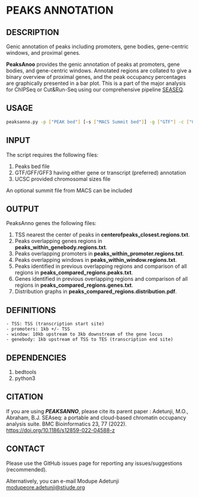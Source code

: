 # PEAKS ANNOTATION

## DESCRIPTION

Genic annotation of peaks including promoters, gene bodies, gene-centric windows, and proximal genes.

**PeaksAnoo** provides the genic annotation of peaks at promoters, gene bodies, and gene-centric windows.
Annotated regions are collated to give a binary overview of proximal genes, and the peak occupancy 
percentages are graphically presented in a bar plot.
This is a part of the major analysis for ChIPSeq or Cut&Run-Seq using our comprehensive pipeline [SEASEQ](https://github.com/stjude/seaseq/).

## USAGE
``` bash
peaksanno.py -p ["PEAK bed"] [-s ["MACS Summit bed"]] -g ["GTF"] -c ["CHROM SIZES"]
```
## INPUT
The script requires the following files:
1. Peaks bed file
2. GTF/GFF/GFF3 having either gene or transcript (preferred) annotation
3. UCSC provided chromosomal sizes file

An optional summit file from MACS can be included

## OUTPUT
PeaksAnno genes the following files:
1. TSS nearest the center of peaks in **centerofpeaks_closest.regions.txt**.
2. Peaks overlapping genes regions in **peaks_within_genebody.regions.txt**.
3. Peaks overlapping promoters in **peaks_within_promoter.regions.txt**.
4. Peaks overlapping windows in **peaks_within_window.regions.txt**.
5. Peaks identified in previous overlapping regions and comparison of all regions in **peaks_compared_regions.peaks.txt**.
6. Genes identified in previous overlapping regions and comparison of all regions in **peaks_compared_regions.genes.txt**.
7. Distribution graphs in **peaks_compared_regions.distribution.pdf**.

## DEFINITIONS
	- TSS: TSS (transcription start site)
	- promoters: 1kb +/- TSS
	- window: 10kb upstream to 3kb downstream of the gene locus
	- genebody: 1kb upstream of TSS to TES (transcription end site)

## DEPENDENCIES
1. bedtools
2. python3

## CITATION
If you are using ***PEAKSANNO***, please cite its parent paper : 
Adetunji, M.O., Abraham, B.J. SEAseq: a portable and cloud-based chromatin occupancy analysis suite. BMC Bioinformatics 23, 77 (2022). https://doi.org/10.1186/s12859-022-04588-z

## CONTACT

Please use the GitHub issues page for reporting any issues/suggestions (recommended). 

Alternatively, you can e-mail Modupe Adetunji <modupeore.adetunji@stjude.org>


